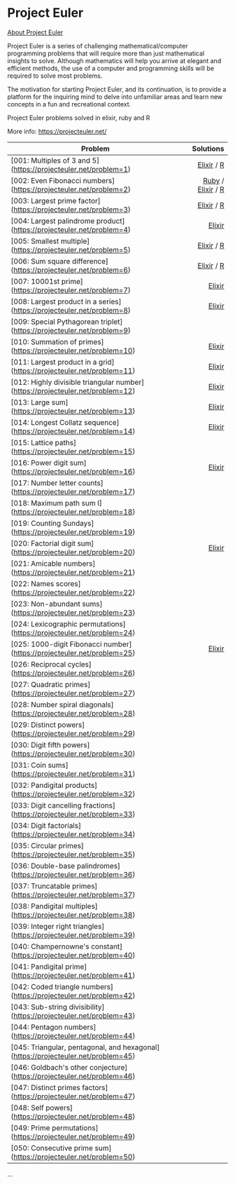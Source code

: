 # Project Euler

[About Project Euler](https://projecteuler.net/)

Project Euler is a series of challenging mathematical/computer programming problems that will require more than just mathematical insights to solve. Although mathematics will help you arrive at elegant and efficient methods, the use of a computer and programming skills will be required to solve most problems.

The motivation for starting Project Euler, and its continuation, is to provide a platform for the inquiring mind to delve into unfamiliar areas and learn new concepts in a fun and recreational context.

Project Euler problems solved in elixir, ruby and R

More info: https://projecteuler.net/

| Problem   |      Solutions      |
|-----------|--------------------:|
| [001: Multiples of 3 and 5] (https://projecteuler.net/problem=1) | [Elixir](https://github.com/TOAST3R/project_euler/blob/master/elixir_euler/lib/problem_001.ex) / [R](https://github.com/TOAST3R/project_euler/blob/master/r_euler/problem_1.R) ||
| [002: Even Fibonacci numbers] (https://projecteuler.net/problem=2) | [Ruby](https://github.com/TOAST3R/project_euler/blob/master/ruby_euler/lib/problem002.rb) / [Elixir](https://github.com/TOAST3R/project_euler/blob/master/elixir_euler/lib/problem_002.ex) / [R](https://github.com/TOAST3R/project_euler/blob/master/r_euler/problem_2.R) |
| [003: Largest prime factor] (https://projecteuler.net/problem=3) | [Elixir](https://github.com/TOAST3R/project_euler/blob/master/elixir_euler/lib/problem_003.ex) / [R](https://github.com/TOAST3R/project_euler/blob/master/r_euler/problem_3.R) |
| [004: Largest palindrome product] (https://projecteuler.net/problem=4) | [Elixir](https://github.com/TOAST3R/project_euler/blob/master/elixir_euler/lib/problem_004.ex) |
| [005: Smallest multiple] (https://projecteuler.net/problem=5) | [Elixir](https://github.com/TOAST3R/project_euler/blob/master/elixir_euler/lib/problem_005.ex) / [R](https://github.com/TOAST3R/project_euler/blob/master/r_euler/problem_5.R) |
| [006: Sum square difference] (https://projecteuler.net/problem=6) | [Elixir](https://github.com/TOAST3R/project_euler/blob/master/elixir_euler/lib/problem_006.ex) / [R](https://github.com/TOAST3R/project_euler/blob/master/r_euler/problem_6.R) |
| [007: 10001st prime] (https://projecteuler.net/problem=7) | [Elixir](https://github.com/TOAST3R/project_euler/blob/master/elixir_euler/lib/problem_007.ex) |
| [008: Largest product in a series] (https://projecteuler.net/problem=8) | [Elixir](https://github.com/TOAST3R/project_euler/blob/master/elixir_euler/lib/problem_008.ex) |
| [009: Special Pythagorean triplet] (https://projecteuler.net/problem=9) |
| [010: Summation of primes] (https://projecteuler.net/problem=10) | [Elixir](https://github.com/TOAST3R/project_euler/blob/master/elixir_euler/lib/problem_010.ex) |
| [011: Largest product in a grid] (https://projecteuler.net/problem=11) | [Elixir](https://github.com/TOAST3R/project_euler/blob/master/elixir_euler/lib/problem_011.ex) |
| [012: Highly divisible triangular number] (https://projecteuler.net/problem=12) | [Elixir](https://github.com/TOAST3R/project_euler/blob/master/elixir_euler/lib/problem_012.ex) |
| [013: Large sum] (https://projecteuler.net/problem=13) | [Elixir](https://github.com/TOAST3R/project_euler/blob/master/elixir_euler/lib/problem_013.ex) |
| [014: Longest Collatz sequence] (https://projecteuler.net/problem=14) | [Elixir](https://github.com/TOAST3R/project_euler/blob/master/elixir_euler/lib/problem_014.ex) |
| [015: Lattice paths] (https://projecteuler.net/problem=15) |
| [016: Power digit sum] (https://projecteuler.net/problem=16) | [Elixir](https://github.com/TOAST3R/project_euler/blob/master/elixir_euler/lib/problem_016.ex) |
| [017: Number letter counts] (https://projecteuler.net/problem=17) |
| [018: Maximum path sum I] (https://projecteuler.net/problem=18) |
| [019: Counting Sundays] (https://projecteuler.net/problem=19) |
| [020: Factorial digit sum] (https://projecteuler.net/problem=20) | [Elixir](https://github.com/TOAST3R/project_euler/blob/master/elixir_euler/lib/problem_020.ex) |
| [021: Amicable numbers] (https://projecteuler.net/problem=21) |
| [022: Names scores] (https://projecteuler.net/problem=22) |
| [023: Non-abundant sums] (https://projecteuler.net/problem=23) |
| [024: Lexicographic permutations] (https://projecteuler.net/problem=24) |
| [025: 1000-digit Fibonacci number] (https://projecteuler.net/problem=25) | [Elixir](https://github.com/TOAST3R/project_euler/blob/master/elixir_euler/lib/problem_025.ex) |
| [026: Reciprocal cycles] (https://projecteuler.net/problem=26) |
| [027: Quadratic primes] (https://projecteuler.net/problem=27) |
| [028: Number spiral diagonals] (https://projecteuler.net/problem=28) |
| [029: Distinct powers] (https://projecteuler.net/problem=29) |
| [030: Digit fifth powers] (https://projecteuler.net/problem=30) |
| [031: Coin sums] (https://projecteuler.net/problem=31) |
| [032: Pandigital products] (https://projecteuler.net/problem=32) |
| [033: Digit cancelling fractions] (https://projecteuler.net/problem=33) |
| [034: Digit factorials] (https://projecteuler.net/problem=34) |
| [035: Circular primes] (https://projecteuler.net/problem=35) |
| [036: Double-base palindromes] (https://projecteuler.net/problem=36) |
| [037: Truncatable primes] (https://projecteuler.net/problem=37) |
| [038: Pandigital multiples] (https://projecteuler.net/problem=38) |
| [039: Integer right triangles] (https://projecteuler.net/problem=39) |
| [040: Champernowne's constant] (https://projecteuler.net/problem=40) |
| [041: Pandigital prime] (https://projecteuler.net/problem=41) |
| [042: Coded triangle numbers] (https://projecteuler.net/problem=42) |
| [043: Sub-string divisibility] (https://projecteuler.net/problem=43) |
| [044: Pentagon numbers] (https://projecteuler.net/problem=44) |
| [045: Triangular, pentagonal, and hexagonal] (https://projecteuler.net/problem=45) |
| [046: Goldbach's other conjecture] (https://projecteuler.net/problem=46) |
| [047: Distinct primes factors] (https://projecteuler.net/problem=47) |
| [048: Self powers] (https://projecteuler.net/problem=48) |
| [049: Prime permutations] (https://projecteuler.net/problem=49) |
| [050: Consecutive prime sum] (https://projecteuler.net/problem=50) |
...